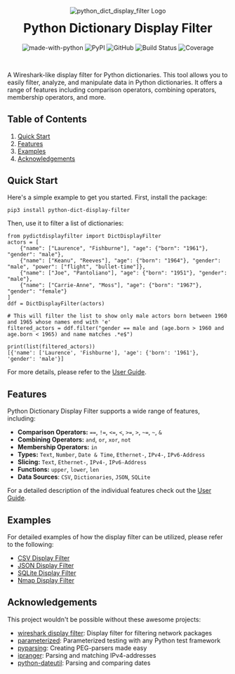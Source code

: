 <p align="center">
    <img src="https://github.com/bytebutcher/python-dict-display-filter/raw/main/images/python_dict_display_filter_logo.png" alt="python_dict_display_filter Logo"/>
</p>
<h1 align="center" style="margin-top: 0px;">Python Dictionary Display Filter</h1>
<div align="center">

![made-with-python](https://img.shields.io/badge/Made%20with-Python-1f425f.svg)
![PyPI](https://img.shields.io/pypi/v/python-dict-display-filter)
![GitHub](https://img.shields.io/github/license/bytebutcher/python-dict-display-filter)
![Build Status](https://img.shields.io/travis/com/bytebutcher/python-dict-display-filter)
![Coverage](https://img.shields.io/codecov/c/github/bytebutcher/python-dict-display-filter)
</div>
<br>

A Wireshark-like display filter for Python dictionaries. This tool allows you to easily filter, analyze, and 
manipulate data in Python dictionaries. It offers a range of features including comparison operators, 
combining operators, membership operators, and more. 

## Table of Contents
1. [Quick Start](#quick-start)
2. [Features](#features)
3. [Examples](#examples)
4. [Acknowledgements](#acknowledgements)

## Quick Start

Here's a simple example to get you started. First, install the package:

```commandline
pip3 install python-dict-display-filter
```

Then, use it to filter a list of dictionaries:
```
from pydictdisplayfilter import DictDisplayFilter
actors = [
    {"name": ["Laurence", "Fishburne"], "age": {"born": "1961"}, "gender": "male"},
    {"name": ["Keanu", "Reeves"], "age": {"born": "1964"}, "gender": "male", "power": ["flight", "bullet-time"]},
    {"name": ["Joe", "Pantoliano"], "age": {"born": "1951"}, "gender": "male"},
    {"name": ["Carrie-Anne", "Moss"], "age": {"born": "1967"}, "gender": "female"}
]
ddf = DictDisplayFilter(actors)

# This will filter the list to show only male actors born between 1960 and 1965 whose names end with 'e'
filtered_actors = ddf.filter("gender == male and (age.born > 1960 and age.born < 1965) and name matches .*e$")

print(list(filtered_actors))
[{'name': ['Laurence', 'Fishburne'], 'age': {'born': '1961'}, 'gender': 'male'}]
```

For more details, please refer to the 
<a href="https://github.com/bytebutcher/python-dict-display-filter/blob/main/docs/USER_GUIDE.md">User Guide</a>.

## Features

Python Dictionary Display Filter supports a wide range of features, including:
* **Comparison Operators:** ```==```, ```!=```, ```<=```, ```<```, ```>=```, ```>```, ```~=```, ```~```, ```&```
* **Combining Operators:** ```and```, ```or```, ```xor```, ```not``` 
* **Membership Operators:** ```in```
* **Types:** ```Text```, ```Number```, ```Date & Time```, ```Ethernet-```, ```IPv4-```, ```IPv6-Address```
* **Slicing:** ```Text```, ```Ethernet-```, ```IPv4-```, ```IPv6-Address```
* **Functions:** ```upper```, ```lower```, ```len```
* **Data Sources**: ```CSV```, ```Dictionaries```, ```JSON```, ```SQLite```

For a detailed description of the individual features check out the
<a href="https://github.com/bytebutcher/python-dict-display-filter/blob/main/docs/USER_GUIDE.md">User Guide</a>.

## Examples 

For detailed examples of how the display filter can be utilized, please refer to the following:

* [CSV Display Filter](https://github.com/bytebutcher/python-dict-display-filter/blob/main/docs/EXAMPLES.md#csv-display-filter)
* [JSON Display Filter](https://github.com/bytebutcher/python-dict-display-filter/blob/main/docs/EXAMPLES.md#json-display-filter)
* [SQLite Display Filter](https://github.com/bytebutcher/python-dict-display-filter/blob/main/docs/EXAMPLES.md#sqlite-display-filter)
* [Nmap Display Filter](https://github.com/bytebutcher/python-dict-display-filter/blob/main/docs/EXAMPLES.md#nmap-display-filter)

## Acknowledgements

This project wouldn't be possible without these awesome projects:

* <a href="https://wiki.wireshark.org/DisplayFilters">wireshark display filter</a>: Display filter for filtering network packages
* <a href="https://github.com/wolever/parameterized">parameterized</a>: Parameterized testing with any Python test framework
* <a href="https://github.com/pyparsing/pyparsing/">pyparsing</a>: Creating PEG-parsers made easy
* <a href="https://github.com/bytebutcher/ipranger/">ipranger</a>: Parsing and matching IPv4-addresses
* <a href="https://pypi.org/project/python-dateutil/">python-dateutil</a>: Parsing and comparing dates 
